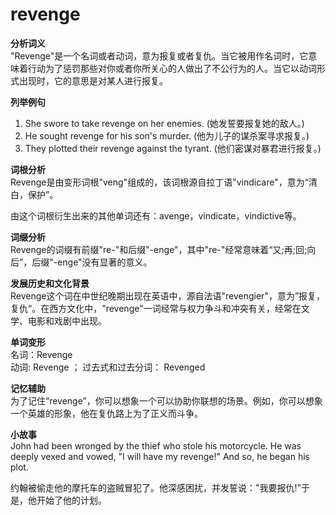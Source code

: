 # revenge

**分析词义**  
"Revenge"是一个名词或者动词，意为报复或者复仇。当它被用作名词时，它意味着行动为了惩罚那些对你或者你所关心的人做出了不公行为的人。当它以动词形式出现时，它的意思是对某人进行报复。

  

**列举例句**

  

1.  She swore to take revenge on her enemies. (她发誓要报复她的敌人。)
2.  He sought revenge for his son's murder. (他为儿子的谋杀案寻求报复。)
3.  They plotted their revenge against the tyrant. (他们密谋对暴君进行报复。)

  

**词根分析**  
Revenge是由变形词根"veng"组成的，该词根源自拉丁语"vindicare"，意为“清白，保护”。

  

由这个词根衍生出来的其他单词还有：avenge，vindicate，vindictive等。

  

**词缀分析**  
Revenge的词缀有前缀"re-"和后缀"-enge"，其中"re-"经常意味着“又;再;回;向后”，后缀"-enge"没有显著的意义。

  

**发展历史和文化背景**  
Revenge这个词在中世纪晚期出现在英语中，源自法语"revengier"，意为”报复，复仇“。在西方文化中，"revenge"一词经常与权力争斗和冲突有关，经常在文学、电影和戏剧中出现。

  

**单词变形**  
名词：Revenge  
动词: Revenge ； 过去式和过去分词： Revenged

  

**记忆辅助**  
为了记住“revenge”，你可以想象一个可以协助你联想的场景。例如，你可以想象一个英雄的形象，他在复仇路上为了正义而斗争。

  

**小故事**  
John had been wronged by the thief who stole his motorcycle. He was deeply vexed and vowed, "I will have my revenge!" And so, he began his plot.

  

约翰被偷走他的摩托车的盗贼冒犯了。他深感困扰，并发誓说："我要报仇!"于是，他开始了他的计划。
